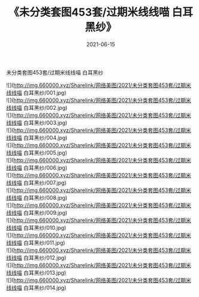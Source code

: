 ﻿---
layout: post
title:  《未分类套图453套/过期米线线喵 白耳黑纱》
date:   2021-06-15
img: http://img.660000.xyz/Sharelink/网络美图/2021/未分类套图453套/过期米线线喵 白耳黑纱/000.jpg
categories: [美女, 清纯, 唯美]
---

未分类套图453套/过期米线线喵 白耳黑纱

 ![](http://img.660000.xyz/Sharelink/网络美图/2021/未分类套图453套/过期米线线喵 白耳黑纱/001.jpg) <br>![](http://img.660000.xyz/Sharelink/网络美图/2021/未分类套图453套/过期米线线喵 白耳黑纱/002.jpg) <br>![](http://img.660000.xyz/Sharelink/网络美图/2021/未分类套图453套/过期米线线喵 白耳黑纱/003.jpg) <br>![](http://img.660000.xyz/Sharelink/网络美图/2021/未分类套图453套/过期米线线喵 白耳黑纱/004.jpg) <br>![](http://img.660000.xyz/Sharelink/网络美图/2021/未分类套图453套/过期米线线喵 白耳黑纱/005.jpg) <br>![](http://img.660000.xyz/Sharelink/网络美图/2021/未分类套图453套/过期米线线喵 白耳黑纱/006.jpg) <br>![](http://img.660000.xyz/Sharelink/网络美图/2021/未分类套图453套/过期米线线喵 白耳黑纱/007.jpg) <br>![](http://img.660000.xyz/Sharelink/网络美图/2021/未分类套图453套/过期米线线喵 白耳黑纱/008.jpg) <br>![](http://img.660000.xyz/Sharelink/网络美图/2021/未分类套图453套/过期米线线喵 白耳黑纱/009.jpg) <br>![](http://img.660000.xyz/Sharelink/网络美图/2021/未分类套图453套/过期米线线喵 白耳黑纱/010.jpg) <br>![](http://img.660000.xyz/Sharelink/网络美图/2021/未分类套图453套/过期米线线喵 白耳黑纱/011.jpg) <br>![](http://img.660000.xyz/Sharelink/网络美图/2021/未分类套图453套/过期米线线喵 白耳黑纱/012.jpg) <br>![](http://img.660000.xyz/Sharelink/网络美图/2021/未分类套图453套/过期米线线喵 白耳黑纱/013.jpg) <br>![](http://img.660000.xyz/Sharelink/网络美图/2021/未分类套图453套/过期米线线喵 白耳黑纱/014.jpg) <br>